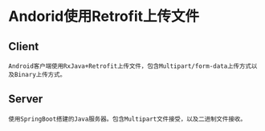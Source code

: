 # Andorid使用Retrofit上传文件

## Client
    Android客户端使用RxJava+Retrofit上传文件，包含Multipart/form-data上传方式以及Binary上传方式。

## Server
    使用SpringBoot搭建的Java服务器。包含Multipart文件接受，以及二进制文件接收。

